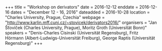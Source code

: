+++
title = "Workshop on derivators"
date = 2016-12-12
enddate = 2016-12-16
dates = "December 12 - 16, 2016"
dateadded = 2016-10-28
location = "Charles University, Prague, Czechia"
webpage = "http://www.karlin.mff.cuni.cz/~stovicek/derivators2016/"
organisers = "Jan Šťovíček (Charles University, Prague), Moritz Groth (Universität Bonn)"
speakers = "Denis-Charles Cisinski (Universität Regensburg), Fritz Hörmann (Albert-Ludwigs-Universität Freiburg), George Raptis (Universität Regensburg)"
+++
